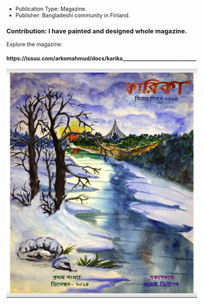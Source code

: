 
* Publication Type: Magazine.
* Publisher: Bangladeshi community in Finland.
 
### Contribution: I have painted and designed whole magazine.


Explore the magazine:

<h4>https://issuu.com/arkomahmud/docs/karika_____________________________</h4>

<img src="https://github.com/Abdullah-TU/My-Paintings/blob/master/magazine.PNG?raw=true" width="500" height="600">

